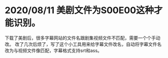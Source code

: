 2020/08/11
美剧文件为S00E00这种才能识别。
=============================
下载了美剧后，很多字幕网站的文件名跟剧集视频文件不匹配，需要一个个手动改。
改了几次后烦了，写了这个小工具用来给字幕文件改名，自动将字幕文件名改为与视频文件像匹配，字幕格式支持srt和ass。
